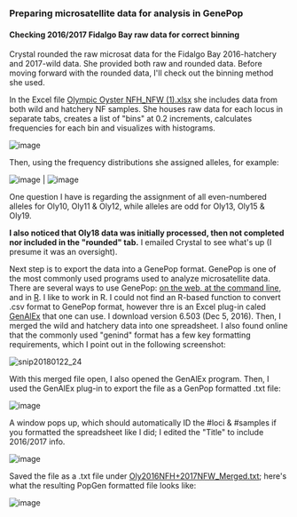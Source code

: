 ### Preparing microsatellite data for analysis in GenePop 

#### Checking 2016/2017 Fidalgo Bay raw data for correct binning

Crystal rounded the raw microsat data for the Fidalgo Bay 2016-hatchery and 2017-wild data.  She provided both raw and rounded data. Before moving forward with the rounded data, I'll check out the binning method she used. 

In the Excel file [Olympic Oyster NFH_NFW (1).xlsx](https://github.com/laurahspencer/O.lurida_genetics/blob/master/Data/Olympic%20Oyster%20NFH_NFW%20(1).xlsx) she includes data from both wild and hatchery NF samples. She houses raw data for each locus in separate tabs, creates a list of "bins" at 0.2 increments, calculates frequencies for each bin and visualizes with histograms. 

![image](https://user-images.githubusercontent.com/17264765/35253966-0be0dc42-ff9d-11e7-85bb-15158f6f4335.png)

Then, using the frequency distributions she assigned alleles, for example: 

![image](https://user-images.githubusercontent.com/17264765/35254029-57188304-ff9d-11e7-812e-6a6268acd746.png)   |    ![image](https://user-images.githubusercontent.com/17264765/35254078-99f39bbe-ff9d-11e7-8541-74505b89351b.png)

One question I have is regarding the assignment of all even-numbered alleles for Oly10, Oly11 & Oly12, while alleles are odd for Oly13, Oly15 & Oly19. 

**I also noticed that Oly18 data was initially processed, then not completed nor included in the "rounded" tab.** I emailed Crystal to see what's up (I presume it was an oversight). 

Next step is to export the data into a GenePop format.  GenePop is one of the most commonly used programs used to analyze microsatellite data. There are several ways to use GenePop: [on the web, at the command line](http://genepop.curtin.edu.au/), and in [R](https://cran.r-project.org/web/packages/genepop/index.html).  I like to work in R. I could not find an R-based function to convert .csv format to GenePop format, however thre is an Excel plug-in caled [GenAlEx](http://biology-assets.anu.edu.au/GenAlEx/Download.html) that one can use.  I download version 6.503 (Dec 5, 2016). Then, I merged the wild and hatchery data into one spreadsheet. I also found online that the commonly used "genind" format has a few key formatting requirements, which I point out in the following screenshot: 

![snip20180122_24](https://user-images.githubusercontent.com/17264765/35255706-3575b87c-ffa5-11e7-8729-e23c08b4e870.png)

With this merged file open, I also opened the GenAlEx program. Then, I used the GenAlEx plug-in to export the file as a GenPop formatted .txt file: 

![image](https://user-images.githubusercontent.com/17264765/35255731-512f0dca-ffa5-11e7-8212-c378a2252891.png)

A window pops up, which should automatically ID the #loci & #samples if you formatted the spreadsheet like I did; I edited the "Title" to include 2016/2017 info.

![image](https://user-images.githubusercontent.com/17264765/35255755-7000ef70-ffa5-11e7-9edc-6062c98284f0.png)

Saved the file as a .txt file under [Oly2016NFH+2017NFW_Merged.txt](https://github.com/laurahspencer/O.lurida_genetics/blob/master/Data/Oly2016NFH%2B2017NFW_Merged.txt); here's what the resulting PopGen formatted file looks like: 

![image](https://user-images.githubusercontent.com/17264765/35255846-eb99b96e-ffa5-11e7-9364-e96df4e2cbc0.png)
